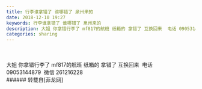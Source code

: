 ```yaml
---
title: 行李谁拿错了 谁哪错了 泉州来的
date: 2018-12-10 19:27
keywords: 行李谁拿错了 谁哪错了 泉州来的
description: 大姐 你拿错行李了 mf817的航班 纸箱的 拿错了 互换回来  电话 09053144879  微信 261216228
categories: sharing
---
```

<td class="t_f" id="postmessage_2444172">

<br/>
<br/>
大姐 你拿错行李了 mf817的航班 纸箱的 拿错了 互换回来  电话 09053144879  微信 261216228<br/>
</td>
###### 转载自[菲龙网]
